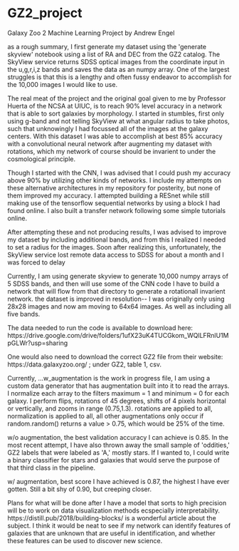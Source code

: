 # GZ2_project

<p> Galaxy Zoo 2 Machine Learning Project by Andrew Engel</p>

<p>as a rough summary, I first generate my dataset using the 'generate skyview' notebook using a list of RA and DEC from the GZ2 catalog. The SkyView service returns SDSS optical images from the coordinate input in the u,g,r,i,z bands and saves the data as an numpy array. One of the largest struggles is that this is a lengthy and often fussy endeavor to accomplish for the 10,000 images I would like to use.</p>

<p>The real meat of the project and the original goal given to me by Professor Huerta of the NCSA at UIUC, is to reach 90% level accuracy in a network that is able to sort galaxies by morphology. I started in stumbles, first only using g-band and not telling SkyView at what angular radius to take photos, such that unknowingly I had focussed all of the images at the galaxy centers. With this dataset I was able to accomplish at best 85% accuracy with a convolutional neural network after augmenting my dataset with rotations, which my network of course should be invarient to under the cosmological principle.</p>

<p>Though I started with the CNN, I was advised that I could push my accuracy above 90% by utilizing other kinds of networks. I include my attempts on these alternative architectures in my repository for posterity, but none of them improved my accuracy. I attempted building a RESnet while still making use of the tensorflow sequential networks by using a block I had found online. I also built a transfer network following some simple tutorials online.</p>

<p>After attempting these and not producing results, I was advised to improve my dataset by including additional bands, and from this I realized I needed to set a radius for the images. Soon after realizing this, unfortunately, the SkyView service lost remote data access to SDSS for about a month and I was forced to delay</p>

<p>Currently, I am using generate skyview to generate 10,000 numpy arrays of 5 SDSS bands, and then will use some of the CNN code I have to build a network that will flow from that directory to generate a rotationall invarient network. the dataset is improved in resolution-- I was originally only using 28x28 images and now am moving to 64x64 images. As well as including all five bands.</p>

<p>The data needed to run the code is available to download here: https://drive.google.com/drive/folders/1ufX23uK4TUCGkom_WQlLFRnlU1MpGLWr?usp=sharing </p>

<p>One would also need to download the correct GZ2 file from their website: https://data.galaxyzoo.org/ ; under GZ2, table 1, csv. </p>

<p>Currently, ...w_augmentation is the work in progress file, I am using a custom data generator that has augmentation built into it to read the arrays. I normalize each array to the filters maximum = 1 and minimum = 0 for each galaxy. I perform flips, rotations of 45 degrees, shifts of 4 pixels horizontal or vertically, and zooms in range (0.75,1.3). rotations are applied to all, normalization is applied to all, all other augmentations only occur if random.random() returns a value > 0.75, which would be 25% of the time.

<p>w/o augmentation, the best validation accuracy I can achieve is 0.85. In the most recent attempt, I have also thrown away the small sample of 'oddities,' GZ2 labels that were labeled as 'A,' mostly stars. If I wanted to, I could write a binary classifier for stars and galaxies that would serve the purpose of that third class in the pipeline.</p>

<p>w/ augmentation, best score I have achieved is 0.87, the highest I have ever gotten. Still a bit shy of 0.90, but creeping closer.</p>

<p>Plans for what will be done after I have a model that sorts to high precision will be to work on data visualization methods ecspecially interpretability. https://distill.pub/2018/building-blocks/ is a wonderful article about the subject. I think it would be neat to see if my network can identify features of galaxies that are unknown that are useful in identification, and whether these features can be used to discover new science.</p> 
